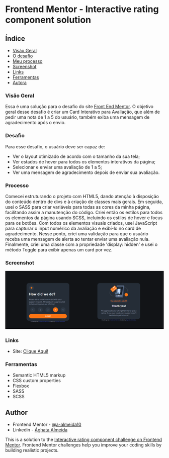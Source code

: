 # Frontend Mentor - Interactive rating component solution

## Índice

- [Visão Geral](#visão)
- [O desafio](#desafio)
- [Meu processo](#processo)
- [Screenshot](#screenshot)
- [Links](#links)
- [Ferramentas](#ferramentas)
- [Autora](#author)

### Visão Geral

Essa é uma solução para o desafio do site [Front End Mentor](#ttps://www.frontendmentor.io/challenges/interactive-rating-component-koxpeBUmI). O objetivo geral desse desafio é criar um Card Interativo para Avaliação, que além de pedir uma nota de 1 a 5 do usuário, também exiba uma mensagem de agradecimento após o envio.

### Desafio

Para esse desafio, o usuário deve ser capaz de:

- Ver o layout otimizado de acordo com o tamanho da sua tela;
- Ver estados de hover para todos os elementos interativos da página;
- Selecionar e enviar uma avaliação de 1 a 5;
- Ver uma mensagem de agradecimento depois de enviar sua avaliação.

### Processo

Comecei estruturando o projeto com HTML5, dando atenção à disposição do conteúdo dentro de divs e à criação de classes mais gerais.
Em seguida, usei o SASS para criar variáveis para todas as cores da minha página, facilitando assim a manutenção do código. Criei então os estilos para todos os elementos da página usando SCSS, incluindo os estilos de hover e focus para os botões.
Com todos os elementos visuais criados, usei JavaScript para capturar o input numérico da avaliação e exibí-lo no card de agradecimento.
Nesse ponto, criei uma validação para que o usuário receba uma mensagem de alerta ao tentar enviar uma avaliação nula.
Finalmente, criei uma classe com a propriedade 'display: hidden' e usei o método Toggle para exibir apenas um card por vez.

### Screenshot

![](/images/screenshot.png)

### Links

- Site: [Clique Aqui!](https://interactive-rating-component-i47fabqjx-a-almeida10.vercel.app/)

### Ferramentas

- Semantic HTML5 markup
- CSS custom properties
- Flexbox
- SASS
- SCSS

## Author

- Frontend Mentor - [@a-almeida10](https://www.frontendmentor.io/profile/a-almeida10)
- Linkedin - [Ághata Almeida](https://www.linkedin.com/in/aghata-almeida/)

This is a solution to the [Interactive rating component challenge on Frontend Mentor](https://www.frontendmentor.io/challenges/interactive-rating-component-koxpeBUmI). Frontend Mentor challenges help you improve your coding skills by building realistic projects.
